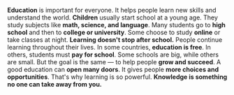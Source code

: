 
**Education** is important for everyone.
It helps people learn new skills and understand the world.
**Children** usually start school at a young age.
They study subjects like **math, science, and language**.
Many students go to **high school** and then to **college or university**.
Some choose to study **online** or take classes at night.
**Learning doesn't stop after school.**
People continue learning throughout their lives.
In some countries, **education is free**.
In others, students must **pay for school**.
Some schools are big, while others are small.
But the goal is the same — to help people **grow and succeed**.
A good education can **open many doors**.
It gives people **more choices and opportunities**.
That's why learning is so powerful.
**Knowledge is something no one can take away from you.**
